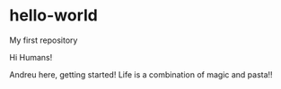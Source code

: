 # hello-world
My first repository

Hi Humans!

Andreu here, getting started!
Life is a combination of magic and pasta!!
